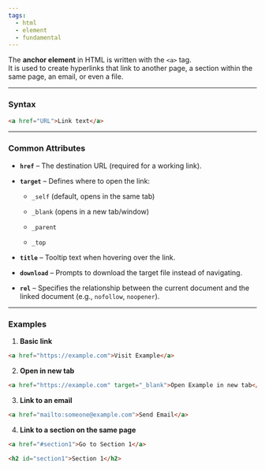```yaml
---
tags:
  - html
  - element
  - fundamental
---
```


The **anchor element** in HTML is written with the `<a>` tag.  
It is used to create hyperlinks that link to another page, a section within the same page, an email, or even a file.

---

### Syntax

```html
<a href="URL">Link text</a>
```

---

### Common Attributes

- **`href`** – The destination URL (required for a working link).
    
- **`target`** – Defines where to open the link:
    
    - `_self` (default, opens in the same tab)
        
    - `_blank` (opens in a new tab/window)
        
    - `_parent`
        
    - `_top`
        
- **`title`** – Tooltip text when hovering over the link.
    
- **`download`** – Prompts to download the target file instead of navigating.
    
- **`rel`** – Specifies the relationship between the current document and the linked document (e.g., `nofollow`, `noopener`).
    

---

### Examples

1. **Basic link**
    

```html
<a href="https://example.com">Visit Example</a>
```

2. **Open in new tab**
    

```html
<a href="https://example.com" target="_blank">Open Example in new tab</a>
```

3. **Link to an email**
    

```html
<a href="mailto:someone@example.com">Send Email</a>
```

4. **Link to a section on the same page**
    

```html
<a href="#section1">Go to Section 1</a>

<h2 id="section1">Section 1</h2>
```